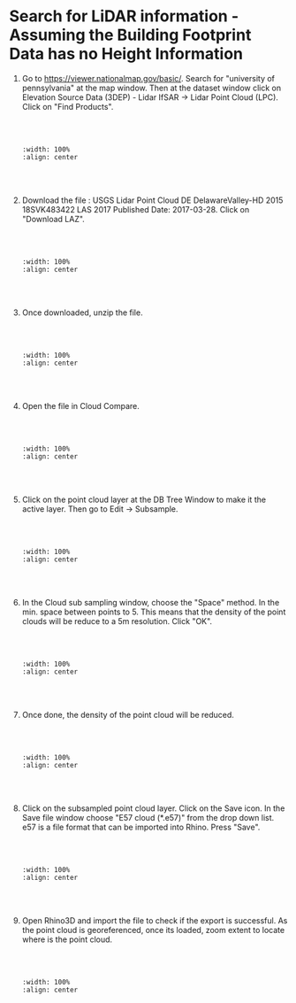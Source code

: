 # Search for LiDAR information - Assuming the Building Footprint Data has no Height Information

1. Go to https://viewer.nationalmap.gov/basic/. Search for "university of pennsylvania" at the map window. Then at the dataset window click on Elevation Source Data (3DEP) - Lidar IfSAR -> Lidar Point Cloud (LPC). Click on "Find Products".

    <br/><br/>
    ```{image} ../../_static/020workflow19/img1.png
    :width: 100%
    :align: center
    ```
    <br/><br/>

2. Download the file : USGS Lidar Point Cloud DE DelawareValley-HD 2015 18SVK483422 LAS 2017
 Published Date:  2017-03-28. Click on "Download LAZ".

     <br/><br/>
     ```{image} ../../_static/020workflow19/img2.png
     :width: 100%
     :align: center
     ```
     <br/><br/>

3. Once downloaded, unzip the file.

    <br/><br/>
    ```{image} ../../_static/020workflow19/img3.png
    :width: 100%
    :align: center
    ```
    <br/><br/>

4. Open the file in Cloud Compare.

    <br/><br/>
    ```{image} ../../_static/020workflow19/img4.png
    :width: 100%
    :align: center
    ```
    <br/><br/>

5. Click on the point cloud layer at the DB Tree Window to make it the active layer. Then go to Edit -> Subsample.

    <br/><br/>
    ```{image} ../../_static/020workflow19/img5.png
    :width: 100%
    :align: center
    ```
    <br/><br/>

6. In the Cloud sub sampling window, choose the "Space" method. In the min. space between points to 5. This means that the density of the point clouds will be reduce to a 5m resolution. Click "OK".

    <br/><br/>
    ```{image} ../../_static/020workflow19/img6.png
    :width: 100%
    :align: center
    ```
    <br/><br/>

7. Once done, the density of the point cloud will be reduced.

    <br/><br/>
    ```{image} ../../_static/020workflow19/img7.png
    :width: 100%
    :align: center
    ```
    <br/><br/>

8. Click on the subsampled point cloud layer. Click on the Save icon. In the Save file window choose "E57 cloud (*.e57)" from the drop down list. e57 is a file format that can be imported into Rhino. Press "Save".

    <br/><br/>
    ```{image} ../../_static/020workflow19/img8.png
    :width: 100%
    :align: center
    ```
    <br/><br/>

9. Open Rhino3D and import the file to check if the export is successful. As the point cloud is georeferenced, once its loaded, zoom extent to locate where is the point cloud.

    <br/><br/>
    ```{image} ../../_static/020workflow19/img9.png
    :width: 100%
    :align: center
    ```
    <br/><br/>
